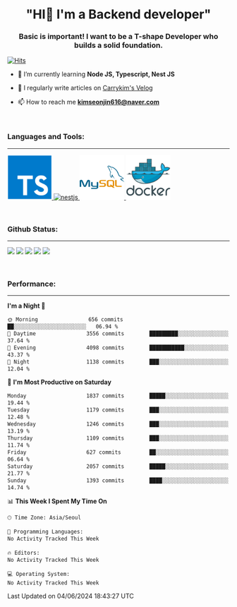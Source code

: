<h1 align="center">"HI👋 I'm a Backend developer" </h1>
<h3 align="center">Basic is important! I want to be a T-shape Developer who builds a solid foundation.</h3>

[![Hits](https://hits.seeyoufarm.com/api/count/incr/badge.svg?url=https%3A%2F%2Fgithub.com%2Fgimseonjin&count_bg=%2318BFE5&title_bg=%23555555&icon=ko-fi.svg&icon_color=%23E7E7E7&title=hits&edge_flat=false)](https://hits.seeyoufarm.com)

- 🌱 I’m currently learning **Node JS, Typescript, Nest JS**

- 📝 I regularly write articles on [Carrykim's Velog](https://velog.io/@carrykim)

- 📫 How to reach me **kimseonjin616@naver.com**

<br/>

<h3 align="left">Languages and Tools:</h3>

***

<p align="left"> 
 <a href="https://www.typescriptlang.org/" target="_blank" rel="noreferrer"> <img src="https://raw.githubusercontent.com/devicons/devicon/master/icons/typescript/typescript-original.svg" alt="typescript" width="20%" height="20%"/> </a>
<a href="https://nestjs.com/" target="_blank" rel="noreferrer"> <img src="https://docs.nestjs.com/assets/logo-small.svg" alt="nestjs" width="20%" height="20%"/> </a> 
<a href="https://www.mysql.com/" target="_blank" rel="noreferrer"> <img src="https://raw.githubusercontent.com/devicons/devicon/master/icons/mysql/mysql-original-wordmark.svg" alt="mysql" width="20%" height="20%"/>  </a>
 <a href="https://www.docker.com/" target="_blank" rel="noreferrer"> <img src="https://raw.githubusercontent.com/devicons/devicon/master/icons/docker/docker-original-wordmark.svg" alt="docker" width="20%" height="20%"/> </a>
 </p>
</p>

<br/>

<h3 align="left">Github Status:</h3>

***

![](http://github-profile-summary-cards.vercel.app/api/cards/profile-details?username=gimseonjin&theme=nord_bright)
![](http://github-profile-summary-cards.vercel.app/api/cards/repos-per-language?username=gimseonjin&theme=nord_bright)
![](http://github-profile-summary-cards.vercel.app/api/cards/most-commit-language?username=gimseonjin&theme=nord_bright)
![](http://github-profile-summary-cards.vercel.app/api/cards/stats?username=gimseonjin&theme=nord_bright)
![](http://github-profile-summary-cards.vercel.app/api/cards/productive-time?username=gimseonjin&theme=nord_bright&utcOffset=8)


<br/>

<h3 align="left">Performance:</h3>

***

<!--START_SECTION:waka-->
**I'm a Night 🦉** 

```text
🌞 Morning                656 commits         ██░░░░░░░░░░░░░░░░░░░░░░░   06.94 % 
🌆 Daytime                3556 commits        █████████░░░░░░░░░░░░░░░░   37.64 % 
🌃 Evening                4098 commits        ███████████░░░░░░░░░░░░░░   43.37 % 
🌙 Night                  1138 commits        ███░░░░░░░░░░░░░░░░░░░░░░   12.04 % 
```
📅 **I'm Most Productive on Saturday** 

```text
Monday                   1837 commits        █████░░░░░░░░░░░░░░░░░░░░   19.44 % 
Tuesday                  1179 commits        ███░░░░░░░░░░░░░░░░░░░░░░   12.48 % 
Wednesday                1246 commits        ███░░░░░░░░░░░░░░░░░░░░░░   13.19 % 
Thursday                 1109 commits        ███░░░░░░░░░░░░░░░░░░░░░░   11.74 % 
Friday                   627 commits         ██░░░░░░░░░░░░░░░░░░░░░░░   06.64 % 
Saturday                 2057 commits        █████░░░░░░░░░░░░░░░░░░░░   21.77 % 
Sunday                   1393 commits        ████░░░░░░░░░░░░░░░░░░░░░   14.74 % 
```


📊 **This Week I Spent My Time On** 

```text
🕑︎ Time Zone: Asia/Seoul

💬 Programming Languages: 
No Activity Tracked This Week

🔥 Editors: 
No Activity Tracked This Week

💻 Operating System: 
No Activity Tracked This Week
```


 Last Updated on 04/06/2024 18:43:27 UTC
<!--END_SECTION:waka-->

<div align="center">
  
